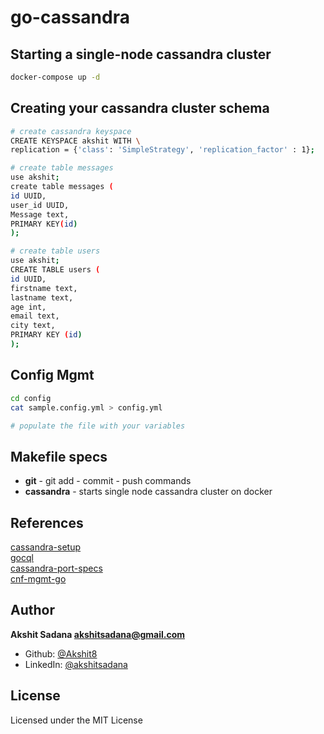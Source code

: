 # go-cassandra

## Starting a single-node cassandra cluster
```bash
docker-compose up -d
```

## Creating your cassandra cluster schema
```bash
# create cassandra keyspace
CREATE KEYSPACE akshit WITH \
replication = {'class': 'SimpleStrategy', 'replication_factor' : 1};

# create table messages
use akshit;
create table messages (
id UUID,
user_id UUID,
Message text,
PRIMARY KEY(id)
);

# create table users
use akshit;
CREATE TABLE users (
id UUID,
firstname text,
lastname text,
age int,
email text,
city text,
PRIMARY KEY (id)
);
```

## Config Mgmt
```bash
cd config
cat sample.config.yml > config.yml

# populate the file with your variables
```

## Makefile specs
- **git** - git add - commit - push commands
- **cassandra** - starts single node cassandra cluster on docker


## References
[cassandra-setup](https://hub.docker.com/_/cassandra)<br>
[gocql](https://github.com/gocql/gocql)<br>
[cassandra-port-specs](https://stackoverflow.com/questions/2359159/cassandra-port-usage-how-are-the-ports-used)<br>
[cnf-mgmt-go](https://medium.com/@bnprashanth256/reading-configuration-files-and-environment-variables-in-go-golang-c2607f912b63)<br>

## Author
**Akshit Sadana <akshitsadana@gmail.com>**

- Github: [@Akshit8](https://github.com/Akshit8)
- LinkedIn: [@akshitsadana](https://www.linkedin.com/in/akshit-sadana-b051ab121/)

## License
Licensed under the MIT License